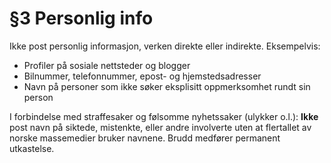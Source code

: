 # §3 Personlig info
Ikke post personlig informasjon, verken direkte eller indirekte. Eksempelvis:

* Profiler på sosiale nettsteder og blogger
* Bilnummer, telefonnummer, epost- og hjemstedsadresser
* Navn på personer som ikke søker eksplisitt oppmerksomhet rundt sin person

I forbindelse med straffesaker og følsomme nyhetssaker (ulykker o.l.): __Ikke__ post navn på siktede, mistenkte, eller andre involverte uten at flertallet av norske massemedier bruker navnene.   Brudd medfører permanent utkastelse.

